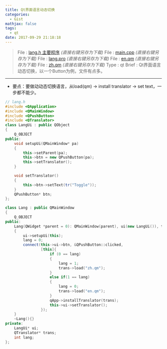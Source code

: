 ```yaml
---
title: Qt界面语言动态切换
categories:
  - Gist
mathjax: false
tags:
  - qt
date: 2017-09-29 21:18:18
---
```


> File : [lang.h 主要程序](lang.h) *(直接右键另存为下载)*
> File : [main.cpp](main.cpp) *(直接右键另存为下载)*
> File : [lang.pro](lang.pro) *(直接右键另存为下载)*
> File : [en.qm](en.qm) *(直接右键另存为下载)*
> File : [zh.qm](zh.qm) *(直接右键另存为下载)*
> Type : qt
> Brief : Qt界面语言动态切换，以一个Button为例，文件有点多。

<!-- more -->

---

 - 要点：要做动动态切换语言，从load(qm) -> install translator -> set text，一步都不能少。

```cpp
// lang.h
#include <QApplication>
#include <QMainWindow>
#include <QPushButton>
#include <QTranslator>
class LangUi : public QObject
{
    Q_OBJECT
public:
    void setupUi(QMainWindow* pa)
    {
        this->setParent(pa);
        this->btn = new QPushButton(pa);
        this->setTranslator();
    }

    void setTranslator()
    {
        this->btn->setText(tr("Toggle"));
    }
    QPushButton* btn;
};

class Lang : public QMainWindow
{
    Q_OBJECT
public:
    Lang(QWidget *parent = 0): QMainWindow(parent), ui(new LangUi()), trans(new QTranslator())
    {
        ui->setupUi(this);
        lang = 0;
        connect(this->ui->btn, &QPushButton::clicked, 
                [this]{
                    if (0 == lang)
                    {
                        lang = 1;
                        trans->load("zh.qm");
                    }
                    else if(1 == lang)
                    {
                        lang = 0;
                        trans->load("en.qm");
                    }
                    qApp->installTranslator(trans);
                    this->ui->setTranslator();
                });
    }
    ~Lang(){}
private:
    LangUi* ui;
    QTranslator* trans;
    int lang;
};



```
